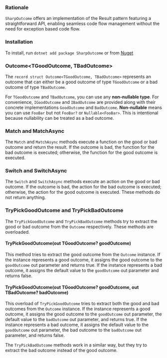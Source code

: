 ### Rationale

`SharpOutcome` offers an implementation of the Result pattern featuring a straightforward API, enabling seamless code flow management without the need for exception based code flow.

### Installation

To install, run `dotnet add package SharpOutcome` or from [Nuget](https://www.nuget.org/packages/SharpOutcome/)

### Outcome<TGoodOutcome, TBadOutcome>

The `record struct Outcome<TGoodOutcome, TBadOutcome>` represents an outcome that can either be a good outcome of type `TGoodOutcome` or a bad outcome of type `TBadOutcome`.

For `TGoodOutcome` and `TBadOutcome`, you can use any **non-nullable type**. For convenience, `IGoodOutcome` and `IBadOutcome` are provided along with their concrete implementations `GoodOutcome` and `BadOutcome`. **Non-nullable** means you can use `FooBar` but not `FooBar?` or `Nullable<FooBar>`. This is intentional because nullability can be treated as a bad outcome.

### Match and MatchAsync

The `Match` and `MatchAsync` methods execute a function on the good or bad outcome and return the result. If the outcome is bad, the function for the bad outcome is executed; otherwise, the function for the good outcome is executed.

### Switch and SwitchAsync

The `Switch` and `SwitchAsync` methods execute an action on the good or bad outcome. If the outcome is bad, the action for the bad outcome is executed; otherwise, the action for the good outcome is executed. These methods do not return anything.

### TryPickGoodOutcome and TryPickBadOutcome

The `TryPickGoodOutcome` and `TryPickBadOutcome` methods try to extract the good or bad outcome from the `Outcome` respectively. These methods are overloaded.

#### TryPickGoodOutcome(out TGoodOutcome? goodOutcome)

This method tries to extract the good outcome from the `Outcome` instance. If the instance represents a good outcome, it assigns the good outcome to the `goodOutcome` out parameter and returns true. If the instance represents a bad outcome, it assigns the default value to the `goodOutcome` out parameter and returns false.

#### TryPickGoodOutcome(out TGoodOutcome? goodOutcome, out TBadOutcome? badOutcome)

This overload of `TryPickGoodOutcome` tries to extract both the good and bad outcomes from the `Outcome` instance. If the instance represents a good outcome, it assigns the good outcome to the `goodOutcome` out parameter, the default value to the `badOutcome` out parameter, and returns true. If the instance represents a bad outcome, it assigns the default value to the `goodOutcome` out parameter, the bad outcome to the `badOutcome` out parameter, and returns false.

The `TryPickBadOutcome` methods work in a similar way, but they try to extract the bad outcome instead of the good outcome.
